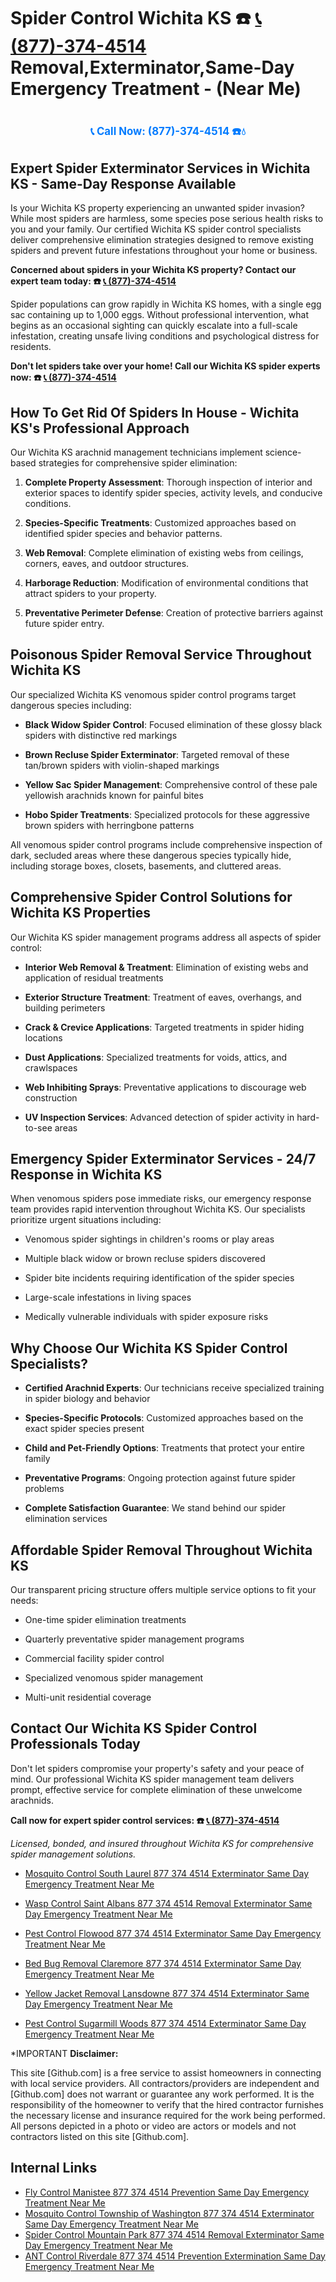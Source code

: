 # Spider Control Wichita KS ☎️ [📞 (877)-374-4514](https://pest-control-4514.netlify.app) Removal,Exterminator,Same-Day Emergency Treatment - (Near Me)
# 

<p align="center" style="font-size: 1.2em; font-weight: bold; margin: 20px 0;">
  <a href="https://pest-control-4514.netlify.app" target="_blank" style="color: #007BFF; text-decoration: none;">📞 Call Now: (877)-374-4514 ☎️💧</a>
</p>

## Expert Spider Exterminator Services in Wichita KS - Same-Day Response Available

Is your Wichita KS property experiencing an unwanted spider invasion? While most spiders are harmless, some species pose serious health risks to you and your family. Our certified Wichita KS spider control specialists deliver comprehensive elimination strategies designed to remove existing spiders and prevent future infestations throughout your home or business.

**Concerned about spiders in your Wichita KS property? Contact our expert team today: ☎️ [📞 (877)-374-4514](https://pest-control-4514.netlify.app)**

Spider populations can grow rapidly in Wichita KS homes, with a single egg sac containing up to 1,000 eggs. Without professional intervention, what begins as an occasional sighting can quickly escalate into a full-scale infestation, creating unsafe living conditions and psychological distress for residents.

**Don't let spiders take over your home! Call our Wichita KS spider experts now: ☎️ [📞 (877)-374-4514](https://pest-control-4514.netlify.app)**

## How To Get Rid Of Spiders In House - Wichita KS's Professional Approach

Our Wichita KS arachnid management technicians implement science-based strategies for comprehensive spider elimination:

1. **Complete Property Assessment**: Thorough inspection of interior and exterior spaces to identify spider species, activity levels, and conducive conditions.

2. **Species-Specific Treatments**: Customized approaches based on identified spider species and behavior patterns.

3. **Web Removal**: Complete elimination of existing webs from ceilings, corners, eaves, and outdoor structures.

4. **Harborage Reduction**: Modification of environmental conditions that attract spiders to your property.

5. **Preventative Perimeter Defense**: Creation of protective barriers against future spider entry.

## Poisonous Spider Removal Service Throughout Wichita KS

Our specialized Wichita KS venomous spider control programs target dangerous species including:

- **Black Widow Spider Control**: Focused elimination of these glossy black spiders with distinctive red markings

- **Brown Recluse Spider Exterminator**: Targeted removal of these tan/brown spiders with violin-shaped markings

- **Yellow Sac Spider Management**: Comprehensive control of these pale yellowish arachnids known for painful bites

- **Hobo Spider Treatments**: Specialized protocols for these aggressive brown spiders with herringbone patterns

All venomous spider control programs include comprehensive inspection of dark, secluded areas where these dangerous species typically hide, including storage boxes, closets, basements, and cluttered areas.

## Comprehensive Spider Control Solutions for Wichita KS Properties

Our Wichita KS spider management programs address all aspects of spider control:

- **Interior Web Removal & Treatment**: Elimination of existing webs and application of residual treatments

- **Exterior Structure Treatment**: Treatment of eaves, overhangs, and building perimeters

- **Crack & Crevice Applications**: Targeted treatments in spider hiding locations

- **Dust Applications**: Specialized treatments for voids, attics, and crawlspaces

- **Web Inhibiting Sprays**: Preventative applications to discourage web construction

- **UV Inspection Services**: Advanced detection of spider activity in hard-to-see areas

## Emergency Spider Exterminator Services - 24/7 Response in Wichita KS

When venomous spiders pose immediate risks, our emergency response team provides rapid intervention throughout Wichita KS. Our specialists prioritize urgent situations including:

- Venomous spider sightings in children's rooms or play areas

- Multiple black widow or brown recluse spiders discovered

- Spider bite incidents requiring identification of the spider species

- Large-scale infestations in living spaces

- Medically vulnerable individuals with spider exposure risks

## Why Choose Our Wichita KS Spider Control Specialists?

- **Certified Arachnid Experts**: Our technicians receive specialized training in spider biology and behavior

- **Species-Specific Protocols**: Customized approaches based on the exact spider species present

- **Child and Pet-Friendly Options**: Treatments that protect your entire family

- **Preventative Programs**: Ongoing protection against future spider problems

- **Complete Satisfaction Guarantee**: We stand behind our spider elimination services

## Affordable Spider Removal Throughout Wichita KS

Our transparent pricing structure offers multiple service options to fit your needs:

- One-time spider elimination treatments

- Quarterly preventative spider management programs

- Commercial facility spider control

- Specialized venomous spider management

- Multi-unit residential coverage

## Contact Our Wichita KS Spider Control Professionals Today

Don't let spiders compromise your property's safety and your peace of mind. Our professional Wichita KS spider management team delivers prompt, effective service for complete elimination of these unwelcome arachnids.

**Call now for expert spider control services: ☎️ [📞 (877)-374-4514](https://pest-control-4514.netlify.app)**

*Licensed, bonded, and insured throughout Wichita KS for comprehensive spider management solutions.*


- [Mosquito Control South Laurel 877 374 4514 Exterminator Same Day Emergency Treatment Near Me](https://github.com/allyoucaneatsushiin/pest-control/blob/main/Mosquito-Control-South-Laurel-877-374-4514-Exterminator-Same-Day-Emergency-Treatment-Near-Me.md)
- [Wasp Control Saint Albans 877 374 4514 Removal Exterminator Same Day Emergency Treatment Near Me](https://github.com/allyoucaneatsushiin/pest-control/blob/main/Wasp-Control-Saint-Albans-877-374-4514-Removal-Exterminator-Same-Day-Emergency-Treatment-Near-Me.md)
- [Pest Control Flowood 877 374 4514 Exterminator Same Day Emergency Treatment Near Me](https://github.com/allyoucaneatsushiin/pest-control/blob/main/Pest-Control-Flowood-877-374-4514-Exterminator-Same-Day-Emergency-Treatment-Near-Me.md)


- [Bed Bug Removal Claremore 877 374 4514 Exterminator Same Day Emergency Treatment Near Me](https://github.com/allyoucaneatsushiin/pest-control/blob/main/Bed-Bug-Removal-Claremore-877-374-4514-Exterminator-Same-Day-Emergency-Treatment-Near-Me.md)
- [Yellow Jacket Removal Lansdowne 877 374 4514 Exterminator Same Day Emergency Treatment Near Me](https://github.com/allyoucaneatsushiin/pest-control/blob/main/Yellow-Jacket-Removal-Lansdowne-877-374-4514-Exterminator-Same-Day-Emergency-Treatment-Near-Me.md)
- [Pest Control Sugarmill Woods 877 374 4514 Exterminator Same Day Emergency Treatment Near Me](https://github.com/allyoucaneatsushiin/pest-control/blob/main/Pest-Control-Sugarmill-Woods-877-374-4514-Exterminator-Same-Day-Emergency-Treatment-Near-Me.md)


*IMPORTANT **Disclaimer:**  

This site [Github.com] is a free service to assist homeowners in connecting with local service providers. All contractors/providers are independent and [Github.com] does not warrant or guarantee any work performed. It is the responsibility of the homeowner to verify that the hired contractor furnishes the necessary license and insurance required for the work being performed. All persons depicted in a photo or video are actors or models and not contractors listed on this site [Github.com].


## Internal Links
- [Fly Control Manistee 877 374 4514 Prevention Same Day Emergency Treatment Near Me](https://github.com/allyoucaneatsushiin/pest-control/blob/main/Fly-Control-Manistee-877-374-4514-Prevention-Same-Day-Emergency-Treatment-Near-Me.md)
- [Mosquito Control Township of Washington 877 374 4514 Exterminator Same Day Emergency Treatment Near Me](https://github.com/allyoucaneatsushiin/pest-control/blob/main/Mosquito-Control-Township-of-Washington-877-374-4514-Exterminator-Same-Day-Emergency-Treatment-Near-Me.md)
- [Spider Control Mountain Park 877 374 4514 Removal Exterminator Same Day Emergency Treatment Near Me](https://github.com/allyoucaneatsushiin/pest-control/blob/main/Spider-Control-Mountain-Park-877-374-4514-Removal-Exterminator-Same-Day-Emergency-Treatment-Near-Me.md)
- [ANT Control Riverdale 877 374 4514 Prevention Extermination Same Day Emergency Treatment Near Me](https://github.com/allyoucaneatsushiin/pest-control/blob/main/ANT-Control-Riverdale-877-374-4514-Prevention-Extermination-Same-Day-Emergency-Treatment-Near-Me.md)
